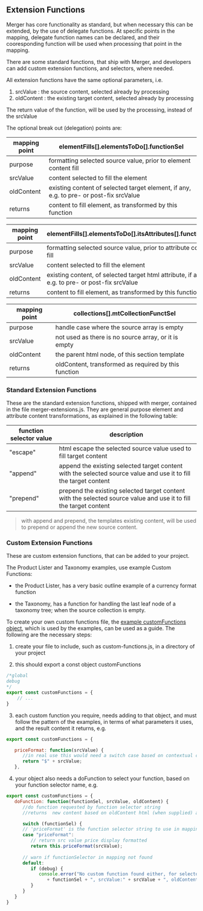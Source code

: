 ## Extension Functions

Merger has core functionality as standard, but when necessary this can be extended, by the use of delegate functions. 
At specific points in the mapping, delegate function names can be declared, and their cooresponding function will be used when processing that point in the mapping. 

There are some standard functions, that ship with Merger, and developers can add custom extension functions, and selectors, where needed.

All extension functions have the same optional parameters, i.e.
 
1. srcValue : the source content, selected already by processing
2. oldContent : the existing target content, selected already by processing

The return value of the function, will be used by the processing, instead of the srcValue 

The optional break out (delegation) points are:

| mapping point | elementFills[].elementsToDo[].functionSel |
| - | - |
| purpose | formatting selected source value, prior to element content fill |
| srcValue | content selected to fill the element |
| oldContent | existing content of selected target element, if any, e.g. to pre- or post-fix srcValue |
| returns | content to fill element, as transformed by this function |

| mapping point | elementFills[].elementsToDo[].itsAttributes[].functionSel |
| - | - |
| purpose | formatting selected source value, prior to attribute content fill |
| srcValue | content selected to fill the element |
| oldContent | existing content, of selected target html attribute, if any, e.g. to pre- or post-fix srcValue |
| returns | content to fill element, as transformed by this function |

| mapping point | collections[].mtCollectionFunctSel |
| - | - |
| purpose | handle case where the source array is empty |
| srcValue | not used as there is no source array, or it is empty |
| oldContent | the parent html node, of this section template  |
| returns | oldContent, transformed as required by this function |

### Standard Extension Functions

These are the standard extension functions, shipped with merger, contained in the file merger-extensions.js. 
They are general purpose element and attribute content transformations, as explained in the following table:

| function selector value | description |
| - | - |
| "escape" | html escape the selected source value used to fill target content |
| "append" | append the existing selected target content with the selected source value and use it to fill the target content |
| "prepend" | prepend the existing selected target content with the selected source value and use it to fill the target content|

> with append and prepend, the templates existing content, will be used to prepend or append the new source content.

### Custom Extension Functions

These are custom extension functions, that can be added to your project.
 
 The Product Lister and Taxonomy examples, use example Custom Functions:

- the Product Lister, has a very basic outline example of a currency format function

- the Taxonomy, has a function for handling the last leaf node of a taxonomy tree; when the source collection is empty.

To create your own custom functions file, the <a href="examples/lib/custom-functions.js" target="_blank">example customFunctions object</a>, which is used by the examples, can be used as a guide. The following are the necessary steps:

1) create your file to include, such as custom-functions.js, in a directory of your project

2) this should export a const object customFunctions
```js
/*global
debug
*/
export const customFunctions = {
	// ...
}
```
3) each custom function you require, needs adding to that object, and must follow the pattern of the examples, in terms of what parameters it uses, and the result content it returns, e.g.
```js
export const customFunctions = {

   priceFormat: function(srcValue) {
      //in real use this would need a switch case based on contextual currency
      return "$" + srcValue;
   },
```

4) your object also needs a doFunction to select your function, based on your function selector name, e.g.

```js
export const customFunctions = {
   doFunction: function(functionSel, srcValue, oldContent) {
      //do function requested by function selector string
      //returns  new content based on oldContent html (when supplied) and srcValue (when supplied)

      switch (functionSel) {
      // 'priceFormat' is the function selector string to use in mapping
      case "priceFormat":
         // return src value price display formatted
         return this.priceFormat(srcValue);
		
	  // warn if functionSelector in mapping not found
      default:
         if (debug) {
            console.error("No custom function found either, for selector:"
               + functionSel + ", srcValue:" + srcValue + ", oldContent:" + oldContent);
         }
      }
   }
}

```



<!--stackedit_data:
eyJoaXN0b3J5IjpbNzUyNzA0OTY1XX0=
-->
